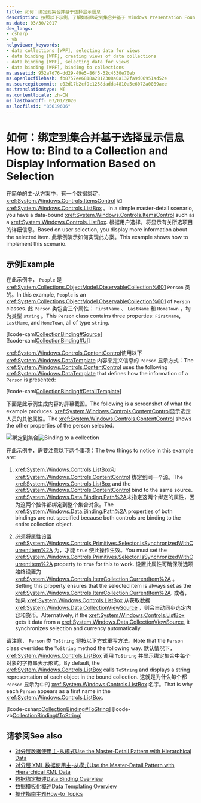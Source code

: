 ```yaml
---
title: 如何：绑定到集合并基于选择显示信息
description: 按照以下示例，了解如何绑定到集合并基于 Windows Presentation Foundation （WPF）中的选定内容显示信息。
ms.date: 03/30/2017
dev_langs:
- csharp
- vb
helpviewer_keywords:
- data collections [WPF], selecting data for views
- data binding [WPF], creating views of data collections
- data binding [WPF], selecting data for views
- data binding [WPF], binding to collections
ms.assetid: 952a7d76-dd29-49e5-86f5-32c4530e70eb
ms.openlocfilehash: fb8757ee6818a2812308a0a132fa9d06951ad52e
ms.sourcegitcommit: e02d17b2cf9c1258dadda4810a5e6072a0089aee
ms.translationtype: MT
ms.contentlocale: zh-CN
ms.lasthandoff: 07/01/2020
ms.locfileid: "85619606"
---
```

# <a name="how-to-bind-to-a-collection-and-display-information-based-on-selection"></a><span data-ttu-id="7155c-103">如何：绑定到集合并基于选择显示信息</span><span class="sxs-lookup"><span data-stu-id="7155c-103">How to: Bind to a Collection and Display Information Based on Selection</span></span>
<span data-ttu-id="7155c-104">在简单的主-从方案中，有一个数据绑定， <xref:System.Windows.Controls.ItemsControl> 如 <xref:System.Windows.Controls.ListBox> 。</span><span class="sxs-lookup"><span data-stu-id="7155c-104">In a simple master-detail scenario, you have a data-bound <xref:System.Windows.Controls.ItemsControl> such as a <xref:System.Windows.Controls.ListBox>.</span></span> <span data-ttu-id="7155c-105">根据用户选择，将显示有关所选项目的详细信息。</span><span class="sxs-lookup"><span data-stu-id="7155c-105">Based on user selection, you display more information about the selected item.</span></span> <span data-ttu-id="7155c-106">此示例演示如何实现此方案。</span><span class="sxs-lookup"><span data-stu-id="7155c-106">This example shows how to implement this scenario.</span></span>  
  
## <a name="example"></a><span data-ttu-id="7155c-107">示例</span><span class="sxs-lookup"><span data-stu-id="7155c-107">Example</span></span>  
 <span data-ttu-id="7155c-108">在此示例中， `People` 是 <xref:System.Collections.ObjectModel.ObservableCollection%601> `Person` 类的。</span><span class="sxs-lookup"><span data-stu-id="7155c-108">In this example, `People` is an <xref:System.Collections.ObjectModel.ObservableCollection%601> of `Person` classes.</span></span> <span data-ttu-id="7155c-109">此 `Person` 类包含三个属性： `FirstName` 、 `LastName` 和 `HomeTown` ，均为类型 `string` 。</span><span class="sxs-lookup"><span data-stu-id="7155c-109">This `Person` class contains three properties: `FirstName`, `LastName`, and `HomeTown`, all of type `string`.</span></span>  
  
 [!code-xaml[CollectionBinding#Source](~/samples/snippets/csharp/VS_Snippets_Wpf/CollectionBinding/CSharp/Window1.xaml#source)]  
[!code-xaml[CollectionBinding#UI](~/samples/snippets/csharp/VS_Snippets_Wpf/CollectionBinding/CSharp/Window1.xaml#ui)]  
  
 <span data-ttu-id="7155c-110"><xref:System.Windows.Controls.ContentControl>使用以下 <xref:System.Windows.DataTemplate> 内容来定义信息的 `Person` 显示方式：</span><span class="sxs-lookup"><span data-stu-id="7155c-110">The <xref:System.Windows.Controls.ContentControl> uses the following <xref:System.Windows.DataTemplate> that defines how the information of a `Person` is presented:</span></span>  
  
 [!code-xaml[CollectionBinding#DetailTemplate](~/samples/snippets/csharp/VS_Snippets_Wpf/CollectionBinding/CSharp/Window1.xaml#detailtemplate)]  
  
 <span data-ttu-id="7155c-111">下面是此示例生成内容的屏幕截图。</span><span class="sxs-lookup"><span data-stu-id="7155c-111">The following is a screenshot of what the example produces.</span></span> <span data-ttu-id="7155c-112"><xref:System.Windows.Controls.ContentControl>显示选定人员的其他属性。</span><span class="sxs-lookup"><span data-stu-id="7155c-112">The <xref:System.Windows.Controls.ContentControl> shows the other properties of the person selected.</span></span>  
  
 <span data-ttu-id="7155c-113">![绑定到集合](./media/databinding-collectionbindingsample.png "DataBinding_CollectionBindingSample")</span><span class="sxs-lookup"><span data-stu-id="7155c-113">![Binding to a collection](./media/databinding-collectionbindingsample.png "DataBinding_CollectionBindingSample")</span></span>  
  
 <span data-ttu-id="7155c-114">在此示例中，需要注意以下两个事项：</span><span class="sxs-lookup"><span data-stu-id="7155c-114">The two things to notice in this example are:</span></span>  
  
1. <span data-ttu-id="7155c-115"><xref:System.Windows.Controls.ListBox>和 <xref:System.Windows.Controls.ContentControl> 绑定到同一个源。</span><span class="sxs-lookup"><span data-stu-id="7155c-115">The <xref:System.Windows.Controls.ListBox> and the <xref:System.Windows.Controls.ContentControl> bind to the same source.</span></span> <span data-ttu-id="7155c-116"><xref:System.Windows.Data.Binding.Path%2A>未指定这两个绑定的属性，因为这两个控件都绑定到整个集合对象。</span><span class="sxs-lookup"><span data-stu-id="7155c-116">The <xref:System.Windows.Data.Binding.Path%2A> properties of both bindings are not specified because both controls are binding to the entire collection object.</span></span>  
  
2. <span data-ttu-id="7155c-117">必须将属性设置 <xref:System.Windows.Controls.Primitives.Selector.IsSynchronizedWithCurrentItem%2A> 为，才能 `true` 使此操作生效。</span><span class="sxs-lookup"><span data-stu-id="7155c-117">You must set the <xref:System.Windows.Controls.Primitives.Selector.IsSynchronizedWithCurrentItem%2A> property to `true` for this to work.</span></span> <span data-ttu-id="7155c-118">设置此属性可确保所选项始终设置为 <xref:System.Windows.Controls.ItemCollection.CurrentItem%2A> 。</span><span class="sxs-lookup"><span data-stu-id="7155c-118">Setting this property ensures that the selected item is always set as the <xref:System.Windows.Controls.ItemCollection.CurrentItem%2A>.</span></span> <span data-ttu-id="7155c-119">或者，如果 <xref:System.Windows.Controls.ListBox> 从获取数据 <xref:System.Windows.Data.CollectionViewSource> ，则会自动同步选定内容和货币。</span><span class="sxs-lookup"><span data-stu-id="7155c-119">Alternatively, if the <xref:System.Windows.Controls.ListBox> gets it data from a <xref:System.Windows.Data.CollectionViewSource>, it synchronizes selection and currency automatically.</span></span>  
  
 <span data-ttu-id="7155c-120">请注意， `Person` 类 `ToString` 将按以下方式重写方法。</span><span class="sxs-lookup"><span data-stu-id="7155c-120">Note that the `Person` class overrides the `ToString` method the following way.</span></span> <span data-ttu-id="7155c-121">默认情况下， <xref:System.Windows.Controls.ListBox> 调用 `ToString` 并显示绑定集合中每个对象的字符串表示形式。</span><span class="sxs-lookup"><span data-stu-id="7155c-121">By default, the <xref:System.Windows.Controls.ListBox> calls `ToString` and displays a string representation of each object in the bound collection.</span></span> <span data-ttu-id="7155c-122">这就是为什么每个都 `Person` 显示为中的 <xref:System.Windows.Controls.ListBox> 名字。</span><span class="sxs-lookup"><span data-stu-id="7155c-122">That is why each `Person` appears as a first name in the <xref:System.Windows.Controls.ListBox>.</span></span>  
  
 [!code-csharp[CollectionBinding#ToString](~/samples/snippets/csharp/VS_Snippets_Wpf/CollectionBinding/CSharp/Data.cs#tostring)]
 [!code-vb[CollectionBinding#ToString](~/samples/snippets/visualbasic/VS_Snippets_Wpf/CollectionBinding/VisualBasic/Person.vb#tostring)]  
  
## <a name="see-also"></a><span data-ttu-id="7155c-123">请参阅</span><span class="sxs-lookup"><span data-stu-id="7155c-123">See also</span></span>

- [<span data-ttu-id="7155c-124">对分层数据使用主-从模式</span><span class="sxs-lookup"><span data-stu-id="7155c-124">Use the Master-Detail Pattern with Hierarchical Data</span></span>](how-to-use-the-master-detail-pattern-with-hierarchical-data.md)
- [<span data-ttu-id="7155c-125">对分层 XML 数据使用主-从模式</span><span class="sxs-lookup"><span data-stu-id="7155c-125">Use the Master-Detail Pattern with Hierarchical XML Data</span></span>](how-to-use-the-master-detail-pattern-with-hierarchical-xml-data.md)
- [<span data-ttu-id="7155c-126">数据绑定概述</span><span class="sxs-lookup"><span data-stu-id="7155c-126">Data Binding Overview</span></span>](../../../desktop-wpf/data/data-binding-overview.md)
- [<span data-ttu-id="7155c-127">数据模板化概述</span><span class="sxs-lookup"><span data-stu-id="7155c-127">Data Templating Overview</span></span>](data-templating-overview.md)
- [<span data-ttu-id="7155c-128">操作指南主题</span><span class="sxs-lookup"><span data-stu-id="7155c-128">How-to Topics</span></span>](data-binding-how-to-topics.md)
